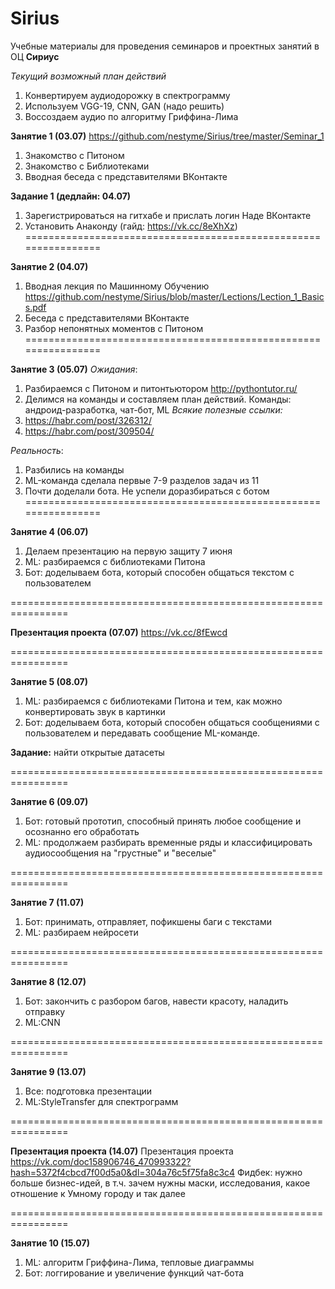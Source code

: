 # Sirius

Учебные материалы для проведения семинаров и проектных занятий в ОЦ **Cириус** 

*Текущий возможный план действий*
1. Конвертируем аудиодорожку в спектрограмму
2. Используем VGG-19, CNN, GAN (надо решить)
3. Воссоздаем аудио по алгоритму Гриффина-Лима

**Занятие 1 (03.07)**
https://github.com/nestyme/Sirius/tree/master/Seminar_1
1. Знакомство с Питоном
2. Знакомство с Библиотеками
3. Вводная беседа с представителями ВКонтакте

**Задание 1 (дедлайн: 04.07)**
1. Зарегистрироваться на гитхабе и прислать логин Наде ВКонтакте
2. Установить Анаконду (гайд: https://vk.cc/8eXhXz)
================================================================

**Занятие 2 (04.07)**
1. Вводная лекция по Машинному Обучению https://github.com/nestyme/Sirius/blob/master/Lections/Lection_1_Basics.pdf
2. Беседа с представителями ВКонтакте 
3. Разбор непонятных моментов с Питоном
================================================================

**Занятие 3 (05.07)**
*Ожидания*:
1. Разбираемся с Питоном и питонтьютором http://pythontutor.ru/
2. Делимся на команды и составляем план действий. Команды: андроид-разработка, чат-бот, ML
*Всякие полезные ссылки:*
1. https://habr.com/post/326312/
2. https://habr.com/post/309504/


*Реальность*:
1. Разбились на команды
2. ML-команда сделала первые 7-9 разделов задач из 11
3. Почти доделали бота.
Не успели доразбираться с ботом
================================================================

**Занятие 4 (06.07)**
1. Делаем презентацию на первую защиту 7 июня
2. ML: разбираемся с библиотеками Питона 
3. Бот: доделываем бота, который способен общаться текстом с пользователем

================================================================

**Презентация проекта (07.07)**
https://vk.cc/8fEwcd

================================================================

**Занятие 5 (08.07)**
1. ML: разбираемся с библиотеками Питона и тем, как можно конвертировать звук в картинки
2. Бот: доделываем бота, который способен общаться сообщениями с пользователем и передавать сообщение ML-команде.

**Задание:** найти открытые датасеты

================================================================

**Занятие 6 (09.07)**
1. Бот: готовый прототип, способный принять любое сообщение и осознанно его обработать
2. ML: продолжаем разбирать временные ряды и классифицировать аудиосообщения на "грустные" и "веселые"

================================================================

**Занятие 7 (11.07)**
1. Бот: принимать, отправляет, пофикшены баги с текстами
2. ML: разбираем нейросети

================================================================

**Занятие 8 (12.07)**
1. Бот: закончить с разбором багов, навести красоту, наладить отправку
2. ML:CNN

================================================================

**Занятие 9 (13.07)**
1. Все: подготовка презентации
2. ML:StyleTransfer для спектрограмм

================================================================

**Презентация проекта (14.07)**
Презентация проекта https://vk.com/doc158906746_470993322?hash=5372f4cbcd7f00d5a0&dl=304a76c5f75fa8c3c4
Фидбек: нужно больше бизнес-идей, в т.ч. зачем нужны маски, исследования, какое отношение к Умному городу и так далее

================================================================

**Занятие 10 (15.07)**
1. ML: алгоритм Гриффина-Лима, тепловые диаграммы
2. Бот: логгирование и увеличение функций чат-бота

